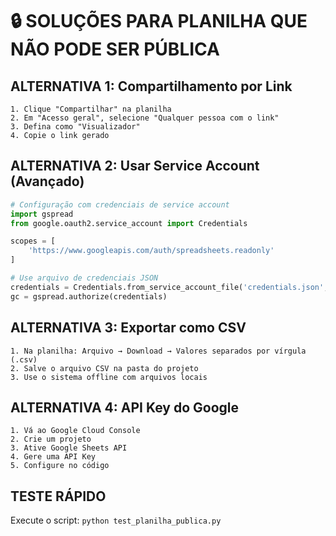# 🔒 SOLUÇÕES PARA PLANILHA QUE NÃO PODE SER PÚBLICA

## ALTERNATIVA 1: Compartilhamento por Link
```
1. Clique "Compartilhar" na planilha
2. Em "Acesso geral", selecione "Qualquer pessoa com o link"
3. Defina como "Visualizador"
4. Copie o link gerado
```

## ALTERNATIVA 2: Usar Service Account (Avançado)
```python
# Configuração com credenciais de service account
import gspread
from google.oauth2.service_account import Credentials

scopes = [
    'https://www.googleapis.com/auth/spreadsheets.readonly'
]

# Use arquivo de credenciais JSON
credentials = Credentials.from_service_account_file('credentials.json', scopes=scopes)
gc = gspread.authorize(credentials)
```

## ALTERNATIVA 3: Exportar como CSV
```
1. Na planilha: Arquivo → Download → Valores separados por vírgula (.csv)
2. Salve o arquivo CSV na pasta do projeto
3. Use o sistema offline com arquivos locais
```

## ALTERNATIVA 4: API Key do Google
```
1. Vá ao Google Cloud Console
2. Crie um projeto
3. Ative Google Sheets API
4. Gere uma API Key
5. Configure no código
```

## TESTE RÁPIDO
Execute o script: `python test_planilha_publica.py`
